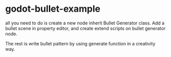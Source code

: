 # godot-bullet-example

all you need to do is create a new node inherit Bullet Generator class. Add a bullet scene in property editor, and create extend scripts on bullet generator node.

The rest is write bullet pattern by using generate function in a creativity way.
